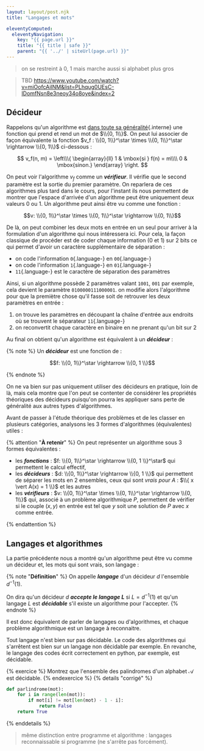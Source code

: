 ```yaml
---
layout: layout/post.njk
title: "Langages et mots"

eleventyComputed:
  eleventyNavigation:
    key: "{{ page.url }}"
    title: "{{ title | safe }}"
    parent: "{{ '../' | siteUrl(page.url) }}"
---
```



> on se restreint à 0, 1 mais marche aussi si alphabet plus gros

> TBD <https://www.youtube.com/watch?v=miOofcAiINM&list=PLhqug0UEsC-IDomfNsn8e3neoy34o8oye&index=2>
> 
## Décideur

Rappelons qu'un algorithme est [dans toute sa généralité](../../bases-théoriques/calculabilité/#algorithme-fonction){.interne} une fonction qui prend et rend un mot de $\\{0, 1\\}$. On peut lui associer de façon équivalente la fonction $v_f : \\{0, 1\\}^\star \times \\{0, 1\\}^\star \rightarrow \\{0, 1\\}$ ci-dessous :

$$
v_f(n, m) = \left\\\{
    \begin{array}{ll}
        1 & \mbox{si } f(n) = m\\\\
        0 & \mbox{sinon.}
    \end{array}
\right.
$$

On peut voir l'algorithme $v_f$ comme un **_vérifieur_**. Il vérifie que le second paramètre est la sortie du premier paramètre. On reparlera de ces algorithmes plus tard dans le cours, pour l'instant ils nous permettent de montrer que l'espace d'arrivée d'un algorithme peut être uniquement deux valeurs 0 ou 1. Un algorithme peut ainsi être vu comme une fonction :

$$v: \\{0, 1\\}^\star \times \\{0, 1\\}^\star \rightarrow \\{0, 1\\}$$

De là, on peut combiner les deux mots en entrée en un seul pour arriver à la formulation d'un algorithme qui nous intéressera ici. Pour cela, la façon classique de procéder est de coder chaque information (0 et 1) sur 2 bits ce qui permet d'avoir un caractère supplémentaire de séparation :

- on code l'information `0`{.language-} en `00`{.language-}
- on code l'information `1`{.language-} en `01`{.language-}
- `11`{.language-} est le caractère de séparation des paramètres

Ainsi, si un algorithme possède 2 paramètres valant `1001`, `001` par exemple, cela devient le paramètre `0100000111000001`. on modifie alors l'algorithme pour que la premiètre chose qu'il fasse soit de retrouver les deux paramètres en entrée :

1. on trouve les paramètres en découpant la chaîne d'entrée aux endroits où se trouvent le séparateur `11`{.language-}
2. on reconvertit chaque caractère en binaire en ne prenant qu'un bit sur 2

Au final on obtient qu'un algorithme est équivalent à un **_décideur_** :

{% note %}
Un **_décideur_** est une fonction de :

$$f: \\{0, 1\\}^\star \rightarrow \\{0, 1 \\}$$

{% endnote %}

On ne va bien sur pas uniquement utiliser des décideurs en pratique, loin de là, mais cela montre que l'on peut se contenter de considérer les propriétés théoriques des décideurs puisqu'on pourra les appliquer sans perte de généralité aux autres types d'algorithmes.

Avant de passer à l'étude théorique des problèmes et de les classer en plusieurs catégories, analysons les 3 formes d'algorithmes (équivalentes) utiles :

{% attention "**À retenir**" %}
On peut représenter un algorithme sous 3 formes équivalentes :

- les **_fonctions_** : $f: \\{0, 1\\}^\star \rightarrow \\{0, 1 \\}^\star$ qui permettent le calcul effectif,
- les **_décideurs_** : $d: \\{0, 1\\}^\star \rightarrow \\{0, 1 \\}$ qui permettent de séparer les mots en 2 ensembles, ceux qui sont _vrais pour $A$_ : $\\{ x \vert A(x) = 1 \\}$ et les autres
- les **_vérifieurs_** : $v: \\{0, 1\\}^\star \times \\{0, 1\\}^\star \rightarrow \\{0, 1\\}$ qui, associé à un problème algorithmique $P$, permettent de vérifier si le couple $(x, y)$ en entrée est tel que $y$ soit une solution de $P$ avec $x$ comme entrée.

{% endattention %}

## Langages et algorithmes

La partie précédente nous a montré qu'un algorithme peut être vu comme un décideur et, les mots qui sont vrais, son langage :

{% note "**Définition**" %}
On appelle **_langage_** d'un décideur $d$ l'ensemble $d^{-1}(1)$.

On dira qu'un décideur $d$ **_accepte le langage $L$_** si $L = d^{-1}(1)$ et qu'un langage $L$ est **_décidable_** s'il existe un algorithme pour l'accepter.
{% endnote %}

Il est donc équivalent de parler de langages ou d'algorithmes, et chaque problème algorithmique est un langage à reconnaitre.

Tout langage n'est bien sur pas décidable. Le code des algorithmes qui s'arrêtent est bien sur un langage non décidable par exemple. En revanche, le langage des codes écrit correctement en python, par exemple, est décidable.

{% exercice %}
Montrez que l'ensemble des palindromes d'un alphabet $\mathcal{A}$ est décidable.
{% endexercice %}
{% details "corrigé" %}
```python
def parlindrome(mot):
    for i in range(len(mot)):
        if mot[i] != mot[len(mot) - 1 - i]:
            return False
    return True

```
{% enddetails %}

> même distinction entre programme et algorithme : langages reconnaissable si programme (ne s'arrête pas forcément).
